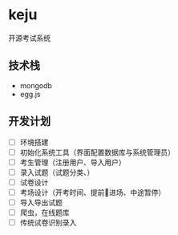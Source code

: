# keju
开源考试系统

## 技术栈 
- mongodb
- egg.js 

## 开发计划
- [ ] 环境搭建
- [ ] 初始化系统工具（界面配置数据库与系统管理员）
- [ ] 考生管理（注册用户、导入用户）
- [ ] 录入试题（试题分类、）
- [ ] 试卷设计
- [ ] 考场设计（开考时间、提前进场、中途暂停）
- [ ] 导入导出试题
- [ ] 爬虫，在线题库
- [ ] 传统试卷识别录入